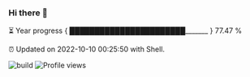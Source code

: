### Hi there 👋

⏳ Year progress { ███████████████████████_______ } 77.47 %

⏰ Updated on 2022-10-10 00:25:50 with Shell.

![build](https://github.com/shenxianpeng/year-progress/workflows/build/badge.svg) ![Profile views](https://gpvc.arturio.dev/shenxianpeng)
